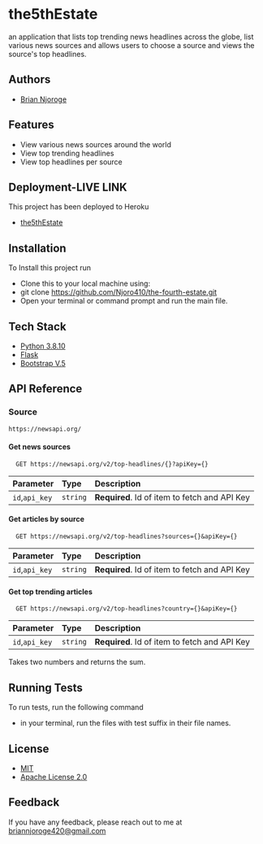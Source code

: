 
# the5thEstate

an  application that lists top trending news headlines across the globe, list various news sources and allows users to choose a source and views the source's top headlines.


## Authors

- [Brian Njoroge](https://github.com/Njoro410)


## Features

- View various news sources around the world
- View top trending headlines
- View top headlines per source



## Deployment-LIVE LINK

This project has been deployed to Heroku 
 - [the5thEstate](https://the5thestate.herokuapp.com/)

## Installation

To Install this project run

- Clone this to your local machine using:
- git clone https://github.com/Njoro410/the-fourth-estate.git
- Open your terminal or command prompt and run the main file.
## Tech Stack

- [Python 3.8.10](https://www.python.org/)
- [Flask](https://flask.palletsprojects.com/en/2.0.x/)
- [Bootstrap V.5](https://getbootstrap.com/)


## API Reference

### Source
```
https://newsapi.org/
```
#### Get news sources

```http
  GET https://newsapi.org/v2/top-headlines/{}?apiKey={}
```

| Parameter | Type     | Description                |
| :-------- | :------- | :------------------------- |
| `id`,`api_key` | `string` | **Required**. Id of item to fetch and API Key |

#### Get articles by source

```http
  GET https://newsapi.org/v2/top-headlines?sources={}&apiKey={}
```

| Parameter | Type     | Description                       |
| :-------- | :------- | :-------------------------------- |
| `id`,`api_key`      | `string` | **Required**. Id of item to fetch and API Key |

#### Get top trending articles

```http
  GET https://newsapi.org/v2/top-headlines?country={}&apiKey={}
```

| Parameter | Type     | Description                       |
| :-------- | :------- | :-------------------------------- |
| `id`,`api_key`      | `string` | **Required**. Id of item to fetch and API Key |




Takes two numbers and returns the sum.


## Running Tests

To run tests, run the following command

- in your terminal, run the files with test suffix in their file names.

## License

- [MIT](https://choosealicense.com/licenses/mit/)
- [Apache License 2.0](https://opensource.org/licenses/Apache-2.0)


## Feedback

If you have any feedback, please reach out to me at briannjoroge420@gmail.com

